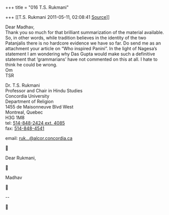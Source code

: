 +++
title = "016 T.S. Rukmani"

+++
[[T.S. Rukmani	2011-05-11, 02:08:41 [Source](https://groups.google.com/g/bvparishat/c/UPPDjxJj_TQ)]]



  
Dear Madhav,  
Thank you so much for that brilliant summarization of the material available. So, in other words, while tradition believes in the identity of the two Patanjalis there is no hardcore evidence we have so far. Do send me as an attachment your article on “Who inspired Panini”. In the light of Nagesa’s statement I am wondering why Das Gupta would make such a definitive statement that ‘grammarians’ have not commented on this at all. I hate to think he could be wrong.  
Om  
TSR

Dr. T.S. Rukmani  
Professor and Chair in Hindu Studies  
Concordia University  
Department of Religion  
1455 de Maisonneuve Blvd West  
Montreal, Quebec  
H3G 1M8  
tel: [514-848-2424 ext. 4085](tel:(514)%20848-2424)  
fax: [514-848-4541](tel:(514)%20848-4541)  

email: [ruk...@alcor.concordia.ca]()



  
Dear Rukmani,



Madhav



--  




